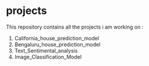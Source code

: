 # projects
This repository contains all the projects i am working on :
1. California_house_prediction_model
2. Bengaluru_house_prediction_model
3. Text_Sentimental_analysis
4. Image_Classification_Model
